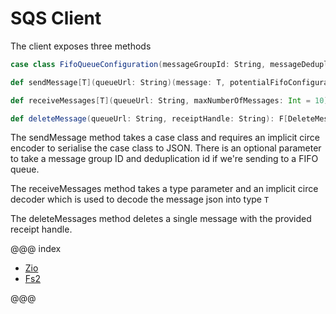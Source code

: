 # SQS Client

The client exposes three methods
```scala
case class FifoQueueConfiguration(messageGroupId: String, messageDeduplicationId: String)

def sendMessage[T](queueUrl: String)(message: T, potentialFifoConfiguration: Option[FifoQueueConfiguration] = None)(using enc: Encoder[T]): F[SendMessageResponse]

def receiveMessages[T](queueUrl: String, maxNumberOfMessages: Int = 10)(implicit dec: Decoder[T]): F[List[MessageResponse[T]]]

def deleteMessage(queueUrl: String, receiptHandle: String): F[DeleteMessageResponse]
```

The sendMessage method takes a case class and requires an implicit circe encoder to serialise the case class to JSON. 
There is an optional parameter to take a message group ID and deduplication id if we're sending to a FIFO queue. 

The receiveMessages method takes a type parameter and an implicit circe decoder which is used to decode the message json into type `T`

The deleteMessages method deletes a single message with the provided receipt handle.

@@@ index

* [Zio](zio.md)
* [Fs2](fs2.md)

@@@
